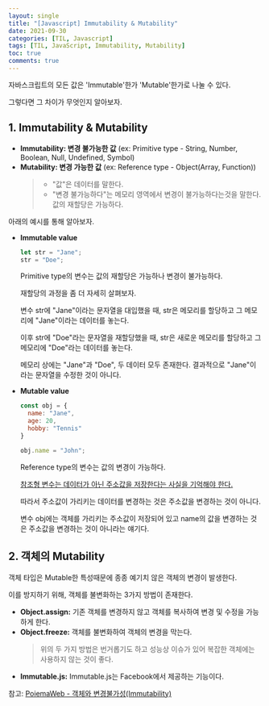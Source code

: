 ```yaml
---
layout: single
title: "[Javascript] Immutability & Mutability"
date: 2021-09-30
categories: [TIL, Javascript]
tags: [TIL, JavaScript, Immutability, Mutability]
toc: true
comments: true
---
```



자바스크립트의 모든 값은 'Immutable'한가 'Mutable'한가로 나눌 수 있다. 

그렇다면 그 차이가 무엇인지 알아보자. 


## 1. Immutability & Mutability
- **Immutability: 변경 불가능한 값** 
  (ex: Primitive type - String, Number, Boolean, Null, Undefined, Symbol)
- **Mutability: 변경 가능한 값** 
  (ex: Reference type - Object(Array, Function))
  > - "값"은 데이터를 말한다.  
  > - "변경 불가능하다"는 메모리 영역에서 변경이 불가능하다는것을 말한다. 값의 재할당은 가능하다.

아래의 예시를 통해 알아보자.

- **Immutable value**

  ```javascript
  let str = "Jane";
  str = "Doe";
  ```
  Primitive type의 변수는 값의 재할당은 가능하나 변경이 불가능하다. 

  재할당의 과정을 좀 더 자세히 살펴보자.

  변수 str에 "Jane"이라는 문자열을 대입했을 때, str은 메모리를 할당하고 그 메모리에 "Jane"이라는 데이터를 놓는다.

  이후 str에 "Doe"라는 문자열을 재할당했을 때, str은 새로운 메모리를 할당하고 그 메모리에 "Doe"라는 데이터를 놓는다.

  메모리 상에는 "Jane"과 "Doe", 두 데이터 모두 존재한다. 결과적으로 "Jane"이라는 문자열을 수정한 것이 아니다. 

- **Mutable value**

  ```javascript
  const obj = {
    name: "Jane",
    age: 20,
    hobby: "Tennis"
  }

  obj.name = "John";
  ```
  Reference type의 변수는 값의 변경이 가능하다.

  <u>참조형 변수는 데이터가 아닌 주소값을 저장한다는 사실을 기억해야 한다.</u>

  따라서 주소값이 가리키는 데이터를 변경하는 것은 주소값을 변경하는 것이 아니다. 

  변수 obj에는 객체를 가리키는 주소값이 저장되어 있고 name의 값을 변경하는 것은 주소값을 변경하는 것이 아니라는 얘기다. 


## 2. 객체의 Mutability
객체 타입은 Mutable한 특성때문에 종종 예기치 않은 객체의 변경이 발생한다. 

이를 방지하기 위해, 객체를 불변화하는 3가지 방법이 존재한다. 

- **Object.assign:** 기존 객체를 변경하지 않고 객체를 복사하여 변경 및 수정을 가능하게 한다.
- **Object.freeze:** 객체를 불변화하여 객체의 변경을 막는다.
   > 위의 두 가지 방법은 번거롭기도 하고 성능상 이슈가 있어 복잡한 객체에는 사용하지 않는 것이 좋다.
- **Immutable.js:** Immutable.js는 Facebook에서 제공하는 기능이다. 


참고: [PoiemaWeb - 객체와 변경불가성(Immutability)](https://poiemaweb.com/js-immutability)
